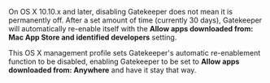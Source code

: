 On OS X 10.10.x and later, disabling Gatekeeper does not mean it is permanently off. After a set amount of time (currently 30 days), Gatekeeper will automatically re-enable itself with the **Allow apps downloaded from: Mac App Store and identified developers** setting.

This OS X management profile sets Gatekeeper's automatic re-enablement function to be disabled, enabling Gatekeeper to be set to **Allow apps downloaded from: Anywhere** and have it stay that way.